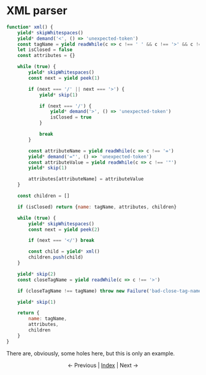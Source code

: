 # XML parser

```javascript
function* xml() {
    yield* skipWhitespaces()
    yield* demand('<', () => 'unexpected-token')
    const tagName = yield readWhile(c => c !== ' ' && c !== '>' && c !== '/')
    let isClosed = false
    const attributes = {}

    while (true) {
        yield* skipWhitespaces()
        const next = yield peek(1)

        if (next === '/' || next === '>') {
            yield* skip(1)

            if (next === '/') {
                yield* demand('>', () => 'unexpected-token')
                isClosed = true
            }

            break
        }

        const attributeName = yield readWhile(c => c !== '=')
        yield* demand('="', () => 'unexpected-token')
        const attributeValue = yield readWhile(c => c !== '"')
        yield* skip(1)

        attributes[attributeName] = attributeValue
    }

    const children = []

    if (isClosed) return {name: tagName, attributes, children}

    while (true) {
        yield* skipWhitespaces()
        const next = yield peek(2)

        if (next === '</') break

        const child = yield* xml()
        children.push(child)
    }

    yield* skip(2)
    const closeTagName = yield readWhile(c => c !== '>')

    if (closeTagName !== tagName) throw new Failure('bad-close-tag-name')

    yield* skip(1)

    return {
        name: tagName,
        attributes,
        children
    }
}
```

There are, obviously, some holes here, but this is only an example.

<p align="center">
    ← Previous
    |
    <a href="https://github.com/retueZe/rx-reader/tree/master/doc/README.md">Index</a>
    |
    Next →
</p>
